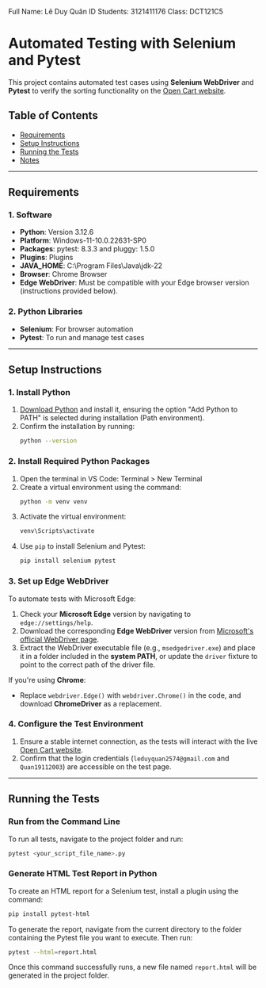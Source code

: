 Full Name: Lê Duy Quân
ID Students: 3121411176
Class: DCT121C5

# Automated Testing with Selenium and Pytest

This project contains automated test cases using **Selenium WebDriver** and **Pytest** to verify the sorting functionality on the [Open Cart website](http://localhost/webopencart/index.php?route=common/home&language=en-gb).

## Table of Contents
- [Requirements](#requirements)
- [Setup Instructions](#setup-instructions)
- [Running the Tests](#running-the-tests)
- [Notes](#notes)

---

## Requirements

### 1. Software
- **Python**: Version 3.12.6
- **Platform**: Windows-11-10.0.22631-SP0
- **Packages**: pytest: 8.3.3 and pluggy: 1.5.0
- **Plugins**: Plugins
- **JAVA_HOME**: C:\Program Files\Java\jdk-22
- **Browser**:  Chrome Browser
- **Edge WebDriver**: Must be compatible with your Edge browser version (instructions provided below).

### 2. Python Libraries
- **Selenium**: For browser automation
- **Pytest**: To run and manage test cases

---

## Setup Instructions

### 1. Install Python
1. [Download Python](https://www.python.org/downloads/) and install it, ensuring the option "Add Python to PATH" is selected during installation (Path environment).
2. Confirm the installation by running:
   ```bash
   python --version
   ```

### 2. Install Required Python Packages
1. Open the terminal in VS Code: Terminal > New Terminal
2. Create a virtual environment using the command:
   ```bash
   python -m venv venv
   ```
3. Activate the virtual environment:
   ```bash
   venv\Scripts\activate
   ```
4. Use `pip` to install Selenium and Pytest:
   ```bash
   pip install selenium pytest
   ```

### 3. Set up Edge WebDriver
To automate tests with Microsoft Edge:
1. Check your **Microsoft Edge** version by navigating to `edge://settings/help`.
2. Download the corresponding **Edge WebDriver** version from [Microsoft's official WebDriver page](https://developer.microsoft.com/en-us/microsoft-edge/tools/webdriver/).
3. Extract the WebDriver executable file (e.g., `msedgedriver.exe`) and place it in a folder included in the **system PATH**, or update the `driver` fixture to point to the correct path of the driver file.

If you're using **Chrome**:
- Replace `webdriver.Edge()` with `webdriver.Chrome()` in the code, and download **ChromeDriver** as a replacement.

### 4. Configure the Test Environment
1. Ensure a stable internet connection, as the tests will interact with the live [Open Cart website](http://localhost/webopencart/index.php?route=common/home&language=en-gb).
2. Confirm that the login credentials (`leduyquan2574@gmail.com` and `Quan19112003`) are accessible on the test page.

---

## Running the Tests

### Run from the Command Line
To run all tests, navigate to the project folder and run:
   ```bash
   pytest <your_script_file_name>.py
   ```

### Generate HTML Test Report in Python
To create an HTML report for a Selenium test, install a plugin using the command:
```bash
pip install pytest-html
```
To generate the report, navigate from the current directory to the folder containing the Pytest file you want to execute. Then run:
```bash
pytest --html=report.html
```

Once this command successfully runs, a new file named `report.html` will be generated in the project folder.
